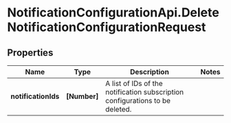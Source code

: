 # NotificationConfigurationApi.DeleteNotificationConfigurationRequest

## Properties

Name | Type | Description | Notes
------------ | ------------- | ------------- | -------------
**notificationIds** | **[Number]** | A list of IDs of the notification subscription configurations to be deleted. | 


